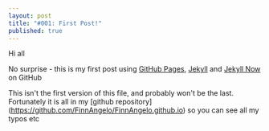 ```yaml
---
layout: post
title: "#001: First Post!"
published: true
---
```


Hi all

No surprise - this is my first post using [GitHub Pages](https://pages.github.com/), [Jekyll](http://jekyllrb.com/docs/quickstart/) and [Jekyll Now](https://github.com/barryclark/jekyll-now) on GitHub

This isn't the first version of this file, and probably won't be the last. Fortunately it is all in my [github repository] (https://github.com/FinnAngelo/FinnAngelo.github.io) so you can see all my typos etc
